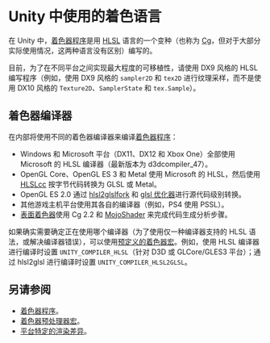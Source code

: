 # Unity 中使用的着色语言

在 Unity 中，[着色器程序](SL-ShaderPrograms.html)是用 [HLSL](https://en.wikipedia.org/wiki/High-Level_Shading_Language) 语言的一个变种（也称为 [Cg](https://en.wikipedia.org/wiki/Cg_%28programming_language%29)，但对于大部分实际使用情况，这两种语言没有区别）编写的。

目前，为了在不同平台之间实现最大程度的可移植性，请使用 DX9 风格的 HLSL 编写程序（例如，使用 DX9 风格的 `sampler2D` 和 `tex2D` 进行纹理采样，而不是使用 DX10 风格的 `Texture2D`、`SamplerState` 和 `tex.Sample`）。

## 着色器编译器

在内部将使用不同的着色器编译器来编译[着色器程序](SL-ShaderPrograms.html)：

* Windows 和 Microsoft 平台（DX11、DX12 和 Xbox One）全部使用 Microsoft 的 HLSL 编译器（最新版本为 d3dcompiler_47）。
* OpenGL Core、OpenGL ES 3 和 Metal 使用 Microsoft 的 HLSL，然后使用 [HLSLcc](https://github.com/Unity-Technologies/HLSLcc) 按字节代码转换为 GLSL 或 Metal。
* OpenGL ES 2.0 通过 [hlsl2glslfork](https://github.com/aras-p/hlsl2glslfork) 和 [glsl 优化器](https://github.com/aras-p/glsl-optimizer)进行源代码级别转换。
* 其他游戏主机平台使用其各自的编译器（例如，PS4 使用 PSSL）。
* [表面着色器](SL-SurfaceShaders.html)使用 Cg 2.2 和 [MojoShader](https://icculus.org/mojoshader/) 来完成代码生成分析步骤。


如果确实需要确定正在使用哪个编译器（为了使用仅一种编译器支持的 HLSL 语法，或解决编译器错误），可以使用[预定义的着色器宏](SL-BuiltinMacros.html)。例如，使用 HLSL 编译器进行编译时设置 `UNITY_COMPILER_HLSL`（针对 D3D 或 GLCore/GLES3 平台）；通过 hlsl2glsl 进行编译时设置 `UNITY_COMPILER_HLSL2GLSL`。


## 另请参阅

* [着色器程序](SL-ShaderPrograms.html)。
* [着色器预处理器宏](SL-BuiltinMacros.html)。
* [平台特定的渲染差异](SL-PlatformDifferences.html)。
